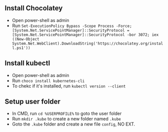 ## Install Chocolatey
- Open power-shell as admin
- Run `Set-ExecutionPolicy Bypass -Scope Process -Force; [System.Net.ServicePointManager]::SecurityProtocol = [System.Net.ServicePointManager]::SecurityProtocol -bor 3072; iex ((New-Object System.Net.WebClient).DownloadString('https://chocolatey.org/install.ps1'))`

## Install kubectl
- Open power-shell as admin
- Run `choco install kubernetes-cli`
- To chekc if it's installed, run `kubectl version --client`

## Setup user folder
- In CMD, run `cd %USERPROFILE%` to goto the user folder
- Run `mkdir .kube` to create a new folder named `.kube`
- Goto the `.kube` folder and create a new file `config`, NO EXT.
